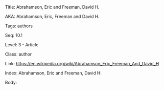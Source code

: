 Title: Abrahamson, Eric and Freeman, David H. 

AKA: Abrahamson, Eric, Freeman and David H. 

Tags: authors 

Seq: 10.1 

Level: 3 - Article

Class: author 

Link: https://en.wikipedia.org/wiki/Abrahamson_Eric_Freeman_And_David_H  

Index: Abrahamson, Eric and Freeman, David H. 

Body:  


